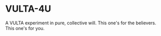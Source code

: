 # VULTA-4U
A VULTA experiment in pure, collective will. This one's for the believers. This one's for you.
